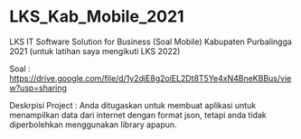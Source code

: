 # LKS_Kab_Mobile_2021

LKS IT Software Solution for Business (Soal Mobile) Kabupaten Purbalingga 2021 (untuk latihan saya mengikuti LKS 2022)

Soal : https://drive.google.com/file/d/1y2djE8g2oiEL2Dt8T5Ye4xN4BneKBBus/view?usp=sharing

Deskrpisi Project : 
Anda ditugaskan untuk membuat aplikasi untuk menampilkan data dari internet dengan format json, tetapi anda tidak diperbolehkan menggunakan library apapun. 
